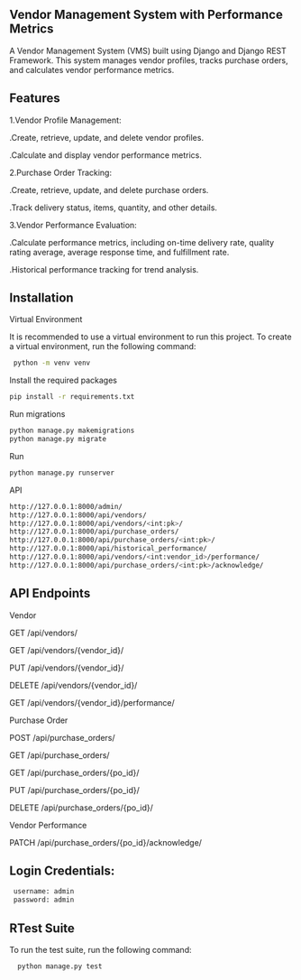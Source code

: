 
## Vendor Management System with Performance Metrics

A Vendor Management System (VMS) built using Django and Django REST Framework. This system manages vendor profiles, tracks purchase orders, and calculates vendor performance metrics.
## Features
1.Vendor Profile Management:

.Create, retrieve, update, and delete vendor profiles.

.Calculate and display vendor performance metrics.

2.Purchase Order Tracking:

.Create, retrieve, update, and delete purchase orders.

.Track delivery status, items, quantity, and other details.

3.Vendor Performance Evaluation:

.Calculate performance metrics, including on-time delivery rate, quality rating average, average response time, and fulfillment rate.

.Historical performance tracking for trend analysis.
## Installation

Virtual Environment

It is recommended to use a virtual environment to run this project. To create a virtual environment, run the following command:

```bash
 python -m venv venv
```
    
Install the required packages

```bash
pip install -r requirements.txt
```

Run migrations

```bash
python manage.py makemigrations
python manage.py migrate
```
Run
```bash
python manage.py runserver

```

API
```bash 
http://127.0.0.1:8000/admin/
http://127.0.0.1:8000/api/vendors/ 
http://127.0.0.1:8000/api/vendors/<int:pk>/ 
http://127.0.0.1:8000/api/purchase_orders/
http://127.0.0.1:8000/api/purchase_orders/<int:pk>/ 
http://127.0.0.1:8000/api/historical_performance/ 
http://127.0.0.1:8000/api/vendors/<int:vendor_id>/performance/ 
http://127.0.0.1:8000/api/purchase_orders/<int:pk>/acknowledge/ 
```
## API Endpoints

Vendor

GET /api/vendors/

GET /api/vendors/{vendor_id}/

PUT /api/vendors/{vendor_id}/

DELETE /api/vendors/{vendor_id}/

GET /api/vendors/{vendor_id}/performance/




Purchase Order

POST /api/purchase_orders/

GET /api/purchase_orders/

GET /api/purchase_orders/{po_id}/

PUT /api/purchase_orders/{po_id}/

DELETE /api/purchase_orders/{po_id}/



Vendor Performance

PATCH /api/purchase_orders/{po_id}/acknowledge/
## Login Credentials:

```bash
 username: admin
 password: admin
```
## RTest Suite

To run the test suite, run the following command:

```bash
  python manage.py test
```

